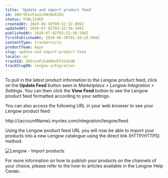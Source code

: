 ```yaml
---
title: 'Update and import product feed'
id: 1WkrVEezFauIuXWvBakZkk
status: PUBLISHED
createdAt: 2020-06-30T00:32:32.899Z
updatedAt: 2020-07-02T03:52:50.580Z
publishedAt: 2020-07-02T03:52:50.580Z
firstPublishedAt: 2020-06-30T01:10:20.660Z
contentType: trackArticle
productTeam: Apps
slug: update-and-import-product-feed
locale: en
trackId: 2KDrouPiE4HDKUFFSG3KdN
trackSlugEN: lengow-integration
---
```


To pull in the latest product information to the Lengow product feed, click on the **Update Feed** button seen in *Marketplace > Lengow Integration > Settings*. You can then click the **View Feed** button to see the Lengow product feed formatted according to your settings. 

You can also access the following URL in your web browser to see your Lengow product feed:

http://{accountName}.myvtex.com/integration/lengow/feed


Using the Lengow product feed URL you will now be able to import your products into a new Lengow catalogue using the direct link (HTTP/HTTPS) method.

![Lengow - Import products](//images.ctfassets.net/alneenqid6w5/67HpK4zsXv2GeqZZ3U99zj/c1472e7e7b92e1a41a7ee7e8a3a38422/image4.png)

For more information on how to publish your products on the channels of your choice, please refer to the how-to articles available in the Lengow Help Center.
